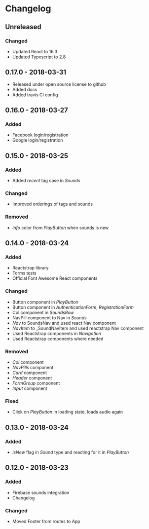 # Changelog

## Unreleased
### Changed
- Updated React to 16.3
- Updated Typescript to 2.8

## 0.17.0 - 2018-03-31
- Released under open source license to github
- Added docs
- Added travis CI config

## 0.16.0 - 2018-03-27
### Added
- Facebook login/registration
- Google login/registration

## 0.15.0 - 2018-03-25
### Added
- Added _recent_ tag case in _Sounds_

### Changed
- Improved orderings of tags and sounds

### Removed
- _info_ color from _PlayButton_ when sounds is new

## 0.14.0 - 2018-03-24
### Added
- Reactstrap library
- Forms tests
- Official Font Awesome React components

### Changed
- Button component in _PlayButton_
- Button component in _AuthenticationForm_, _RegistrationForm_
- Col component in _SoundsRow_
- NavPill component to Nav in _Sounds_
- _Nav_ to SoundsNav and used react Nav component
- _NavItem_ to _SoundNavItem and used reactstrap Nav component
- Used Reactstrap components in _Navigation_
- Used Reactstrap components where needed

### Removed
- _Col_ component
- _NavPills_ component
- _Card_ component
- _Header_ component
- _FormGroup_ component
- _Input_ component

### Fixed 
- Click on _PlayButton_  in loading state, loads audio again

## 0.13.0 - 2018-03-24
### Added
- _isNew_ flag in _Sound_ type and reacting for it in _PlayButton_

## 0.12.0 - 2018-03-23
### Added
- Firebase sounds integration
- Changelog

### Changed
- Moved Footer from routes to App